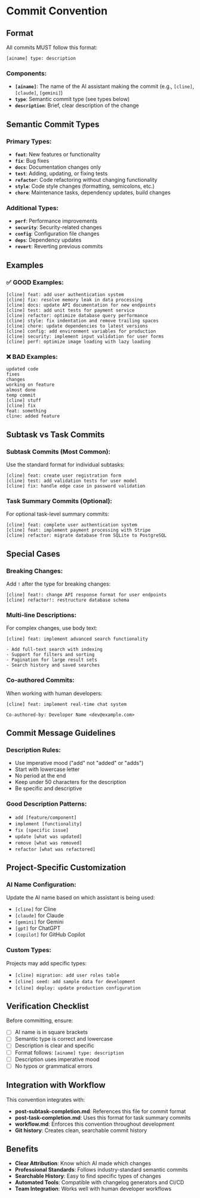 # Commit Convention

## Format

All commits MUST follow this format:

```
[ainame] type: description
```

### Components:

- **`[ainame]`**: The name of the AI assistant making the commit (e.g., `[cline]`, `[claude]`, `[gemini]`)
- **`type`**: Semantic commit type (see types below)
- **`description`**: Brief, clear description of the change

## Semantic Commit Types

### Primary Types:

- **`feat`**: New features or functionality
- **`fix`**: Bug fixes
- **`docs`**: Documentation changes only
- **`test`**: Adding, updating, or fixing tests
- **`refactor`**: Code refactoring without changing functionality
- **`style`**: Code style changes (formatting, semicolons, etc.)
- **`chore`**: Maintenance tasks, dependency updates, build changes

### Additional Types:

- **`perf`**: Performance improvements
- **`security`**: Security-related changes
- **`config`**: Configuration file changes
- **`deps`**: Dependency updates
- **`revert`**: Reverting previous commits

## Examples

### ✅ GOOD Examples:

```
[cline] feat: add user authentication system
[cline] fix: resolve memory leak in data processing
[cline] docs: update API documentation for new endpoints
[cline] test: add unit tests for payment service
[cline] refactor: optimize database query performance
[cline] style: fix indentation and remove trailing spaces
[cline] chore: update dependencies to latest versions
[cline] config: add environment variables for production
[cline] security: implement input validation for user forms
[cline] perf: optimize image loading with lazy loading
```

### ❌ BAD Examples:

```
updated code
fixes
changes
working on feature
almost done
temp commit
[cline] stuff
[cline] fix
feat: something
cline: added feature
```

## Subtask vs Task Commits

### Subtask Commits (Most Common):

Use the standard format for individual subtasks:

```
[cline] feat: create user registration form
[cline] test: add validation tests for user model
[cline] fix: handle edge case in password validation
```

### Task Summary Commits (Optional):

For optional task-level summary commits:

```
[cline] feat: complete user authentication system
[cline] feat: implement payment processing with Stripe
[cline] refactor: migrate database from SQLite to PostgreSQL
```

## Special Cases

### Breaking Changes:

Add `!` after the type for breaking changes:

```
[cline] feat!: change API response format for user endpoints
[cline] refactor!: restructure database schema
```

### Multi-line Descriptions:

For complex changes, use body text:

```
[cline] feat: implement advanced search functionality

- Add full-text search with indexing
- Support for filters and sorting
- Pagination for large result sets
- Search history and saved searches
```

### Co-authored Commits:

When working with human developers:

```
[cline] feat: implement real-time chat system

Co-authored-by: Developer Name <dev@example.com>
```

## Commit Message Guidelines

### Description Rules:

- Use imperative mood ("add" not "added" or "adds")
- Start with lowercase letter
- No period at the end
- Keep under 50 characters for the description
- Be specific and descriptive

### Good Description Patterns:

- `add [feature/component]`
- `implement [functionality]`
- `fix [specific issue]`
- `update [what was updated]`
- `remove [what was removed]`
- `refactor [what was refactored]`

## Project-Specific Customization

### AI Name Configuration:

Update the AI name based on which assistant is being used:

- `[cline]` for Cline
- `[claude]` for Claude
- `[gemini]` for Gemini
- `[gpt]` for ChatGPT
- `[copilot]` for GitHub Copilot

### Custom Types:

Projects may add specific types:

- `[cline] migration: add user roles table`
- `[cline] seed: add sample data for development`
- `[cline] deploy: update production configuration`

## Verification Checklist

Before committing, ensure:

- [ ] AI name is in square brackets
- [ ] Semantic type is correct and lowercase
- [ ] Description is clear and specific
- [ ] Format follows: `[ainame] type: description`
- [ ] Description uses imperative mood
- [ ] No typos or grammatical errors

## Integration with Workflow

This convention integrates with:

- **post-subtask-completion.md**: References this file for commit format
- **post-task-completion.md**: Uses this format for task summary commits
- **workflow.md**: Enforces this convention throughout development
- **Git history**: Creates clean, searchable commit history

## Benefits

- **Clear Attribution**: Know which AI made which changes
- **Professional Standards**: Follows industry-standard semantic commits
- **Searchable History**: Easy to find specific types of changes
- **Automated Tools**: Compatible with changelog generators and CI/CD
- **Team Integration**: Works well with human developer workflows
